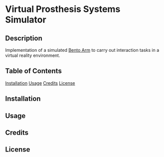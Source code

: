 # Virtual Prosthesis Systems Simulator

## Description
Implementation of a simulated [Bento Arm](https://blincdev.ca/the-bento-arm/overview/) to carry 
out interaction tasks in a virtual reality environment. 

## Table of Contents 
[Installation](#installation)
[Usage](#usage)
[Credits](#credits)
[License](#licesne)
## Installation

## Usage 

## Credits 


## License 
